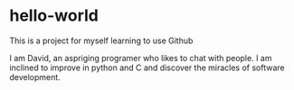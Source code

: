 # hello-world
This is a project for myself learning to use Github

I am David, an aspriging programer who likes to chat with people. I am inclined to improve in python and C
and discover the miracles of software development.

